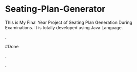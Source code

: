 # Seating-Plan-Generator

This is My Final Year Project of Seating Plan Generation During Examinations. It is totally developed using Java Language.





















































.





















































#Done










































































































.




































































































































































































































































































































































































































































































.






































